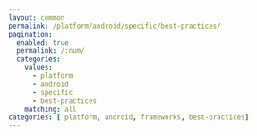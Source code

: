 ```yaml
---
layout: common
permalink: /platform/android/specific/best-practices/
pagination: 
  enabled: true
  permalink: /:num/
  categories:
    values:
      - platform
      - android
      - specific
      - best-practices
    matching: all
categories: [ platform, android, frameworks, best-practices]
---
```


